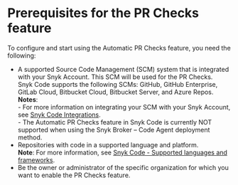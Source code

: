 # Prerequisites for the PR Checks feature

To configure and start using the Automatic PR Checks feature, you need the following:

* A supported Source Code Management (SCM) system that is integrated with your Snyk Account. This SCM will be used for the PR Checks.\
  Snyk Code supports the following SCMs: GitHub, GitHub Enterprise, GitLab Cloud, Bitbucket Cloud, Bitbucket Server, and Azure Repos.\
  **Notes**:\
  \- For more information on integrating your SCM with your Snyk Account, see [Snyk Code Integrations](https://docs.snyk.io/products/snyk-code/key-features/integrations).\
  \- The Automatic PR Checks feature in Snyk Code is currently NOT supported when using the Snyk Broker – Code Agent deployment method.
* Repositories with code in a supported language and platform.\
  **Note**: For more information, see [Snyk Code - Supported languages and frameworks](../../../products/snyk-code/snyk-code-language-and-framework-support.md).
* Be the owner or administrator of the specific organization for which you want to enable the PR Checks feature.

